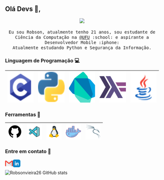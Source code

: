 ## Olá Devs :wave:, 
<p align="center">
  <samp>
  <img src="https://octodex.github.com/images/codercat.jpg" width=200>
<br><br>
    Eu sou Robson, atualmente tenho 21 anos, sou estudante de Ciência da Computação na <a href="http://www.ufu.br/">@UFU</a> :school: e aspirante a Desenvolvedor Mobile :iphone: </a> 
    <br>Atualmente estudando Python e Segurança da Informação.
  </samp>
</p>







### Linguagem de Programação :computer:
|<img src="https://raw.githubusercontent.com/Robsonvieira26/Robsonvieira26/master/src/c.png" width="100" height="100">|<img src="https://raw.githubusercontent.com/Robsonvieira26/Robsonvieira26/master/src/python.png" width="100" height="100">|<img src="https://raw.githubusercontent.com/Robsonvieira26/Robsonvieira26/master/src/Dart.png" width="100" height="100">|<img src="https://raw.githubusercontent.com/Robsonvieira26/Robsonvieira26/master/src/Haskell.png" width="100" height="100">|<img src="https://raw.githubusercontent.com/Robsonvieira26/Robsonvieira26/master/src/java.png" width="100" height="100">|
|:---:|:---:|:---:|:---:|:---:|

### Ferramentas :rocket:
| <img src="https://raw.githubusercontent.com/Robsonvieira26/Robsonvieira26/master/src/tools/github-logo.png"> | <img src="https://raw.githubusercontent.com/Robsonvieira26/Robsonvieira26/master/src/tools/visual-studio-code.png"  > | <img src="https://raw.githubusercontent.com/Robsonvieira26/Robsonvieira26/master/src/tools/linux.png" > | <img src="https://raw.githubusercontent.com/Robsonvieira26/Robsonvieira26/master/src/tools/docker.png"> | <img src="https://raw.githubusercontent.com/Robsonvieira26/Robsonvieira26/master/src/tools/kali-linux.png"> |
| :----------------------------------------------------------: | :----------------------------------------------------------: | :----------------------------------------------------------: | ------------------------------------------------------------ | ------------------------------------------------------------ |

### Entre em contato :speech_balloon:

<a href="mailto:robsonvieirajr@protonmail.com?Subject=Contato%20do%Github"><img align="left" alt="Email de Robson" width="25px" src="https://raw.githubusercontent.com/Robsonvieira26/Robsonvieira26/master/src/contact/gmail.png" /></a> <a href="https://www.linkedin.com/in/robson-vieira-a1ba951a7/"><img align="left" alt="Linkedin de Robson" width="25px" src="https://raw.githubusercontent.com/Robsonvieira26/Robsonvieira26/master/src/contact/linkedin.png"/></a>
<br><br>
![Robsonvieira26 GitHub stats](https://github-readme-stats.vercel.app/api?username=robsonvieira26&count_private=true&show_icons=true)
